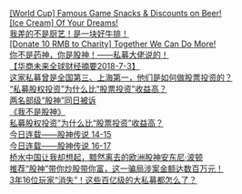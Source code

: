   
[[World Cup] Famous Game Snacks &amp; Discounts on Beer!](http://www.dianyue.me/archives/646/4mmcpn9xd01zexgh/)  
[[Ice Cream] Of Your Dreams!](http://www.dianyue.me/archives/646/snv3atlwdvi6nfsw/)  
[我差的不是厨艺！是一块好牛排！](http://www.dianyue.me/archives/990/cw9wh4a4lfewl5ro/)  
[[Donate 10 RMB to Charity] Together We Can Do More!](http://www.dianyue.me/archives/646/vhzy9td9vtf9jdyb/)  
[你不是药神，你是股神！——私募大佬说的！](http://www.dianyue.me/archives/713/aulgzwok6fj41o4c/)  
[【华商未来全球财经摘要2018-7-3】](http://www.dianyue.me/archives/623/e1s7xecal5amvfxv/)  
[这家私募曾是全国第三、上海第一，他们是如何做股票投资的？](http://www.dianyue.me/archives/328/z25gmgzoyopmgm5c/)  
[“私募股权投资”为什么比“股票投资”收益高？](http://www.dianyue.me/archives/239/c8y8ajutszquojlh/)  
[两名部级“股神”同日被诉](http://www.dianyue.me/archives/230/4annrx1s1entz474/)  
[《我不是股神》](http://www.dianyue.me/archives/298/6zr5py752axu7i5u/)  
[私募股权投资”为什么比“股票投资”收益高？](http://www.dianyue.me/archives/430/ij77kyj8c1qbjgwl/)  
[今日连载——股神传说 14-15](http://www.dianyue.me/archives/717/xmsw3kqvqbpxwx9i/)  
[今日连载——股神传说 16-17](http://www.dianyue.me/archives/719/fwpm5yl7u6leaga6/)  
[桥水中国让我却想起，黯然离去的欧洲股神安东尼·波顿](http://www.dianyue.me/archives/162/h0i9ip1lcxysyjp9/)  
[推荐“股神”带你炒股带你富，这一骗局涉案金额达数百万元！](http://www.dianyue.me/archives/195/7alj43m1b1x52lnx/)  
[3年16位玩家“消失”！这些百亿级的大私募都怎么了？](http://www.dianyue.me/archives/362/w3cxafaq9wnfgbeb/)